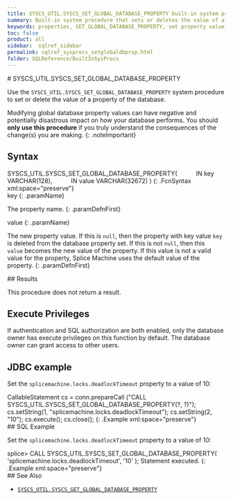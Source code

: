 ```yaml
---
title: SYSCS_UTIL.SYSCS_SET_GLOBAL_DATABASE_PROPERTY built-in system procedure
summary: Built-in system procedure that sets or deletes the value of a property of the database.
keywords: properties, SET_GLOBAL_DATABASE_PROPERTY, set property value
toc: false
product: all
sidebar:  sqlref_sidebar
permalink: sqlref_sysprocs_setglobaldbprop.html
folder: SQLReference/BuiltInSysProcs
---
```

<section>
<div class="TopicContent" data-swiftype-index="true" markdown="1">
# SYSCS_UTIL.SYSCS_SET_GLOBAL_DATABASE_PROPERTY

Use the `SYSCS_UTIL.SYSCS_SET_GLOBAL_DATABASE_PROPERTY` system procedure to set
or delete the value of a property of the database.

Modifying global database property values can have negative and potentially disastrous impact on how your database performs. You should __only use this procedure__ if you truly understand the consequences of the change(s) you are making.
{: .noteImportant}

## Syntax

<div class="fcnWrapperWide" markdown="1">
    SYSCS_UTIL.SYSCS_SET_GLOBAL_DATABASE_PROPERTY(
              IN key VARCHAR(128),
              IN value VARCHAR(32672)
            )
{: .FcnSyntax xml:space="preserve"}

</div>
<div class="paramList" markdown="1">
key
{: .paramName}

The property name.
{: .paramDefnFirst}

value
{: .paramName}

The new property value. If this is `null`, then the property with key
value `key` is deleted from the database property set. If this is not
`null`, then this `value` becomes the new value of the property. If this
value is not a valid value for the property, Splice Machine uses the
default value of the property.
{: .paramDefnFirst}

</div>
## Results

This procedure does not return a result.

## Execute Privileges

If authentication and SQL authorization are both enabled, only the
database owner has execute privileges on this function by default. The
database owner can grant access to other users.

## JDBC example

Set the `splicemachine.locks.deadlockTimeout` property to a value of 10:

<div class="preWrapperWide" markdown="1">
    CallableStatement cs = conn.prepareCall
      ("CALL SYSCS_UTIL.SYSCS_SET_GLOBAL_DATABASE_PROPERTY(?, ?)");
      cs.setString(1, "splicemachine.locks.deadlockTimeout");
      cs.setString(2, "10");
      cs.execute();
      cs.close();
{: .Example xml:space="preserve"}

</div>
## SQL Example

Set the `splicemachine.locks.deadlockTimeout` property to a value of 10:

<div class="preWrapperWide" markdown="1">
    splice> CALL SYSCS_UTIL.SYSCS_SET_GLOBAL_DATABASE_PROPERTY( 'splicemachine.locks.deadlockTimeout', '10' );
    Statement executed.
{: .Example xml:space="preserve"}

</div>
## See Also

* [`SYSCS_UTIL.SYSCS_GET_GLOBAL_DATABASE_PROPERTY`](sqlref_sysprocs_getglobaldbprop.html)

</div>
</section>
